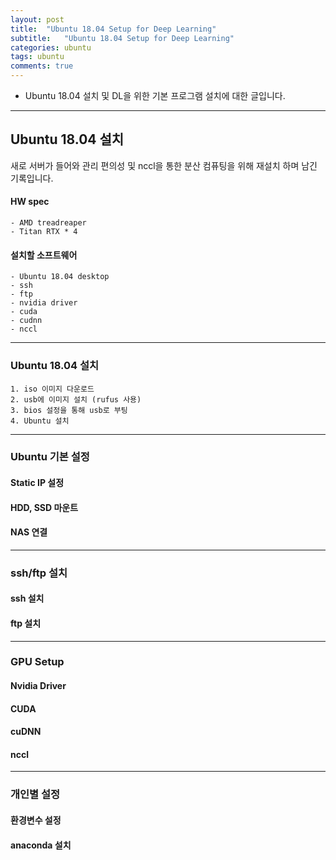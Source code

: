 ```yaml
---
layout: post
title:  "Ubuntu 18.04 Setup for Deep Learning"
subtitle:   "Ubuntu 18.04 Setup for Deep Learning"
categories: ubuntu
tags: ubuntu
comments: true
---
```


- Ubuntu 18.04 설치 및 DL을 위한 기본 프로그램 설치에 대한 글입니다.

---


## Ubuntu 18.04 설치
새로 서버가 들어와 관리 편의성 및 nccl을 통한 분산 컴퓨팅을 위해 재설치 하며 남긴 기록입니다.

#### HW spec
    - AMD treadreaper
    - Titan RTX * 4
#### 설치할 소프트웨어
    - Ubuntu 18.04 desktop
    - ssh
    - ftp
    - nvidia driver
    - cuda
    - cudnn
    - nccl

---

### Ubuntu 18.04 설치
    1. iso 이미지 다운로드
    2. usb에 이미지 설치 (rufus 사용)
    3. bios 설정을 통해 usb로 부팅
    4. Ubuntu 설치

---

### Ubuntu 기본 설정
#### Static IP 설정
#### HDD, SSD 마운트
#### NAS 연결

---

### ssh/ftp 설치
#### ssh 설치
#### ftp 설치

---

### GPU Setup
#### Nvidia Driver
#### CUDA
#### cuDNN
#### nccl

---

### 개인별 설정
#### 환경변수 설정
#### anaconda 설치

